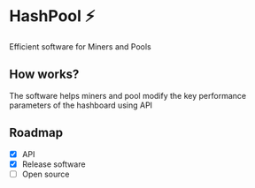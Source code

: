 # HashPool ⚡

Efficient software for Miners and Pools

## How works?

The software helps miners and pool modify the key performance parameters of the hashboard using API

## Roadmap

- [x] API
- [x] Release software
- [ ] Open source
